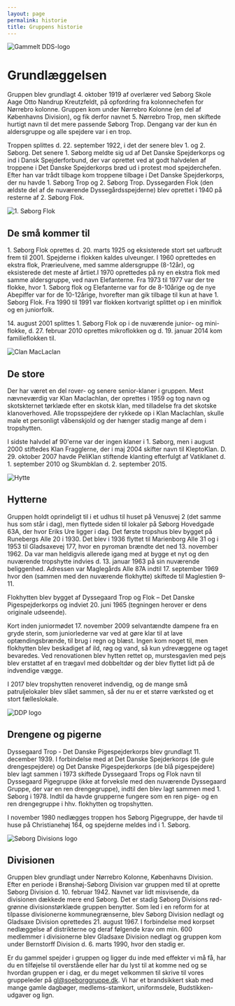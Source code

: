 ```yaml
---
layout: page
permalink: historie
title: Gruppens historie
---
```

![Gammelt DDS-logo](/historie/old-association-logo.png)

Grundlæggelsen
==============

Gruppen blev grundlagt 4. oktober 1919 af overlærer ved Søborg Skole Aage Otto Nandrup Kreutzfeldt, på opfordring fra kolonnechefen for Nørrebro kolonne. Gruppen kom under Nørrebro Kolonne (en del af Københavns Division), og fik derfor navnet 5. Nørrebro Trop, men skiftede hurtigt navn til det mere passende Søborg Trop. Dengang var der kun én aldersgruppe og alle spejdere var i en trop.

Troppen splittes d. 22. september 1922, i det der senere blev 1. og 2. Søborg. Det senere 1. Søborg meldte sig ud af Det Danske Spejderkorps og ind i Dansk Spejderforbund, der var oprettet ved at godt halvdelen af troppene i Det Danske Spejderkorps brød ud i protest mod spejderchefen. Efter han var trådt tilbage kom troppene tilbage i Det Danske Spejderkorps, der nu havde 1. Søborg Trop og 2. Søborg Trop. Dyssegarden Flok (den ældste del af de nuværende Dyssegårdsspejderne) blev oprettet i 1940 på resterne af 2. Søborg Flok.

<img class="separator-img" src="/historie/old-text-logo.png" title="1. Søborg Flok">
<section class="text-section">
    <h1>De små kommer til</h1>
    <p>
        1. Søborg Flok oprettes d. 20. marts 1925 og eksisterede stort set uafbrudt frem til 2001. Spejderne i flokken kaldes ulveunger. I 1960 oprettedes en ekstra flok, Prærieulvene, med samme aldersgruppe (8-12år), og eksisterede det meste af årtiet.I 1970 oprettedes på ny en ekstra flok med samme aldersgruppe, ved navn Elefanterne. Fra 1973 til 1977 var der tre flokke, hvor 1. Søborg flok og Elefanterne var for de 8-10årige og de nye Abepiffer var for de 10-12årige, hvorefter man gik tilbage til kun at have 1. Søborg Flok. Fra 1990 til 1991 var flokken kortvarigt splittet op i en miniflok og en juniorfolk. 
    </p>
    <p>
        14. august 2001 splittes 1. Søborg Flok op i de nuværende junior- og mini-flokke, d. 27. februar 2010 oprettes mikroflokken og d. 19. januar 2014 kom familieflokken til.
    </p>
</section>
<img class="separator-img separator-img-big" src="/historie/klan-maclachlan.gif" title="Clan MacLaclan">
<section class="text-section">
    <h1>De store</h1>
    <p>
        Der har været en del rover- og senere senior-klaner i gruppen. Mest nævneværdig var Klan Maclachlan, der oprettes i 1959 og tog navn og skotskternet tørklæde efter en skotsk klan, med tilladelse fra  det skotske klanoverhoved. Alle tropsspejdere der rykkede op i Klan Maclachlan, skulle male et personligt våbenskjold og der hænger stadig mange af dem i tropshytten.
    </p>
    <p>
        I sidste halvdel af 90'erne var der ingen klaner i 1. Søborg, men i august 2000 stiftedes Klan Fragglerne, der i maj 2004 skifter navn til KleptoKlan. D. 29. oktober 2007 havde PeliKlan stiftende klanting efterfulgt af Vatiklanet  d. 1. september 2010 og Skumbklan d. 2. september 2015.
    </p>
</section>
<img class="separator-img" src="/historie/hut.png" title="Hytte">
<section class="text-section">
    <h1>Hytterne</h1>
    <p>
        Gruppen holdt oprindeligt til i et udhus til huset på Venusvej 2 (det samme hus som står i dag), men flyttede siden til lokaler på Søborg Hovedgade 63A, der hvor Eriks Ure ligger i dag. Det første tropshus blev bygget på Runebergs Alle 20 i 1930. Det blev i 1936 flyttet til Marienborg Alle 31 og i 1953 til Gladsaxevej 177, hvor en pyroman brændte det ned 13. november 1962. Da var man heldigvis allerede igang med at bygge et nyt og den nuværende tropshytte indvies d. 13. januar 1963 på sin nuværende beliggenhed. Adressen var Maglegårds Alle 87A indtil 17. september 1969 hvor den (sammen med den nuværende flokhytte) skiftede til Maglestien 9-11.
    </p>
    <p>
        Flokhytten blev bygget af Dyssegaard Trop og Flok – Det Danske Pigespejderkorps og indviet 20. juni 1965 (tegningen herover er dens originale udseende).
    </p>
    <p>
        Kort inden juniormødet 17. november 2009 selvantændte dampene fra en gryde sterin, som juniorlederne var ved at gøre klar til at lave optændingsbrænde, til brug i regn og blæst. Ingen kom noget til, men flokhytten blev beskadiget af ild, røg og vand, så kun ydrevæggene og taget bevaredes. Ved renovationen blev hytten rettet op, murstesgavlen med pejs blev erstattet af en trægavl med dobbeltdør og der blev flyttet lidt på de indvendige vægge.
    </p>
    <p>
        I 2017 blev tropshytten renoveret indvendig, og de mange små patruljelokaler blev slået sammen, så der nu er et større værksted og et stort fælleslokale.
    </p>
</section>
<img class="separator-img separator-img-big" src="/historie/old-ddp-logo.gif" title="DDP logo">
<section class="text-section">
    <h1>Drengene og pigerne</h1>
    <p>
        Dyssegaard Trop - Det Danske Pigespejderkorps blev grundlagt 11. december 1939. I forbindelse med at Det Danske Spejderkorps (de gule drengespejdere) og Det Danske Pigespejderkorps (de blå pigespejdere) blev lagt sammen i 1973 skiftede Dyssegaard Trops og Flok navn til Dyssegaard Pigegruppe (ikke at forveksle med den nuværende Dyssegaard Gruppe, der var en ren drengegruppe), indtil den blev lagt sammen med 1. Søborg i 1978. Indtil da havde grupperne fungere som en ren pige- og en ren drengegruppe i hhv. flokhytten og tropshytten.
    </p>
    <p>
        I november 1980 nedlægges troppen hos Søborg Pigegruppe, der havde til huse på Christianehøj 164, og spejderne meldes ind i 1. Søborg.
    </p>
</section>
<img class="separator-img" src="/historie/soeborg-division-logo.gif" title="Søborg Divisions logo">
<section class="text-section">
    <h1>Divisionen</h1>
    <p>
        Gruppen blev grundlagt under Nørrebro Kolonne, Københavns Division. Efter en periode i Brønshøj-Søborg Division var gruppen med til at oprette Søborg Division d. 10. februar 1942. Navnet var lidt misvisende, da divisionen dækkede mere end Søborg. Det er stadig Søborg Divisions rød-grønne divisionstørklæde gruppen benytter. Som led i en reform for at tilpasse divisionerne kommunegrænserne, blev Søborg Division nedlagt og Gladsaxe Division oprettedes 21. august 1967. I forbindelse med korpset nedlæggelse af distrikterne og deraf følgende krav om min. 600 medlemmer i divisionerne blev Gladsaxe Division nedlagt og gruppen kom under Bernstorff Division d. 6. marts 1990, hvor den stadig er.
    </p>
</section>
<aside>
    Er du gammel spejder i gruppen og ligger du inde med effekter vi må få, har du en tilføjelse til overstående eller har du lyst til at komme ned og se hvordan gruppen er i dag, er du meget velkommen til skrive til vores gruppeleder på <a href="mailto:gl@soeborggruppe.dk">gl@soeborggruppe.dk</a>. Vi har et brandsikkert skab med mange gamle dagbøger, medlems-stamkort, uniformsdele, Budstikken-udgaver og lign.
</aside>
